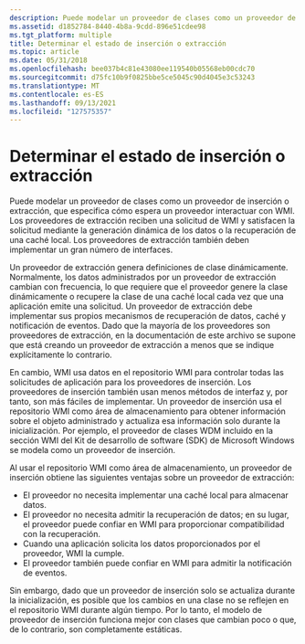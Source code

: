 ```yaml
---
description: Puede modelar un proveedor de clases como un proveedor de inserción o extracción, que especifica cómo espera un proveedor interactuar con WMI.
ms.assetid: d1852784-8440-4b8a-9cdd-896e51cdee98
ms.tgt_platform: multiple
title: Determinar el estado de inserción o extracción
ms.topic: article
ms.date: 05/31/2018
ms.openlocfilehash: bee037b4c81e43080ee119540b05568eb00cdc70
ms.sourcegitcommit: d75fc10b9f0825bbe5ce5045c90d4045e3c53243
ms.translationtype: MT
ms.contentlocale: es-ES
ms.lasthandoff: 09/13/2021
ms.locfileid: "127575357"
---
```

# <a name="determining-push-or-pull-status"></a>Determinar el estado de inserción o extracción

Puede modelar un proveedor de clases como un proveedor de inserción o extracción, que especifica cómo espera un proveedor interactuar con WMI. Los proveedores de extracción reciben una solicitud de WMI y satisfacen la solicitud mediante la generación dinámica de los datos o la recuperación de una caché local. Los proveedores de extracción también deben implementar un gran número de interfaces.

Un proveedor de extracción genera definiciones de clase dinámicamente. Normalmente, los datos administrados por un proveedor de extracción cambian con frecuencia, lo que requiere que el proveedor genere la clase dinámicamente o recupere la clase de una caché local cada vez que una aplicación emite una solicitud. Un proveedor de extracción debe implementar sus propios mecanismos de recuperación de datos, caché y notificación de eventos. Dado que la mayoría de los proveedores son proveedores de extracción, en la documentación de este archivo se supone que está creando un proveedor de extracción a menos que se indique explícitamente lo contrario.

En cambio, WMI usa datos en el repositorio WMI para controlar todas las solicitudes de aplicación para los proveedores de inserción. Los proveedores de inserción también usan menos métodos de interfaz y, por tanto, son más fáciles de implementar. Un proveedor de inserción usa el repositorio WMI como área de almacenamiento para obtener información sobre el objeto administrado y actualiza esa información solo durante la inicialización. Por ejemplo, el proveedor de clases WDM incluido en la sección WMI del Kit de desarrollo de software (SDK) de Microsoft Windows se modela como un proveedor de inserción.

Al usar el repositorio WMI como área de almacenamiento, un proveedor de inserción obtiene las siguientes ventajas sobre un proveedor de extracción:

-   El proveedor no necesita implementar una caché local para almacenar datos.
-   El proveedor no necesita admitir la recuperación de datos; en su lugar, el proveedor puede confiar en WMI para proporcionar compatibilidad con la recuperación.
-   Cuando una aplicación solicita los datos proporcionados por el proveedor, WMI la cumple.
-   El proveedor también puede confiar en WMI para admitir la notificación de eventos.

Sin embargo, dado que un proveedor de inserción solo se actualiza durante la inicialización, es posible que los cambios en una clase no se reflejen en el repositorio WMI durante algún tiempo. Por lo tanto, el modelo de proveedor de inserción funciona mejor con clases que cambian poco o que, de lo contrario, son completamente estáticas.

 

 



